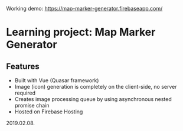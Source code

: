 
Working demo: https://map-marker-generator.firebaseapp.com/

# Learning project: Map Marker Generator

## Features

- Built with Vue (Quasar framework)
- Image (icon) generation is completely on the client-side, no server required
- Creates image processing queue by using asynchronous nested promise chain
- Hosted on Firebase Hosting

2019.02.08.